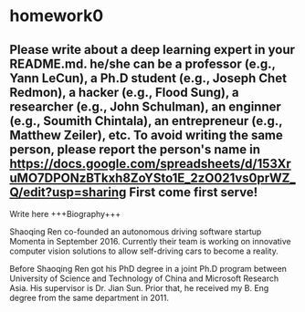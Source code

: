 # homework0
Please write about a deep learning expert in your README.md.
he/she can be a professor (e.g., Yann LeCun), a Ph.D student (e.g., Joseph Chet Redmon), a hacker (e.g., Flood Sung), a researcher (e.g., John Schulman), an enginner (e.g., Soumith Chintala), an entrepreneur (e.g., Matthew Zeiler), etc.
To avoid writing the same person, please report the person's name in  
https://docs.google.com/spreadsheets/d/153XruMO7DPONzBTkxh8ZoYSto1E_2zO021vs0prWZ_Q/edit?usp=sharing
First come first serve!
-------
Write here
+++Biography+++

Shaoqing Ren co-founded an autonomous driving software startup Momenta in September 2016. Currently their team is working on innovative computer vision solutions to allow self-driving cars to become a reality. 

Before Shaoqing Ren got his PhD degree in a joint Ph.D program between University of Science and Technology of China and Microsoft Research Asia. His supervisor is Dr. Jian Sun. Prior that, he received my B. Eng degree from the same department in 2011. 






